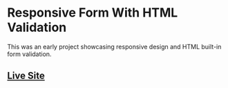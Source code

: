 # Responsive Form With HTML Validation
 
This was an early project showcasing responsive design and HTML built-in form validation.

## [Live Site](https://shaunvanardenne.ca/form-html-validation)
